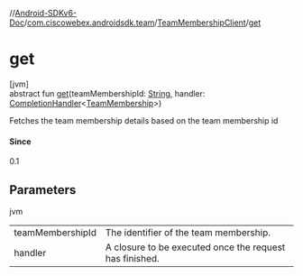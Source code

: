 //[Android-SDKv6-Doc](../../../index.md)/[com.ciscowebex.androidsdk.team](../index.md)/[TeamMembershipClient](index.md)/[get](get.md)

# get

[jvm]\
abstract fun [get](get.md)(teamMembershipId: [String](https://kotlinlang.org/api/latest/jvm/stdlib/kotlin/-string/index.html), handler: [CompletionHandler](../../com.ciscowebex.androidsdk/-completion-handler/index.md)&lt;[TeamMembership](../-team-membership/index.md)&gt;)

Fetches the team membership details based on the team membership id

#### Since

0.1

## Parameters

jvm

| | |
|---|---|
| teamMembershipId | The identifier of the team membership. |
| handler | A closure to be executed once the request has finished. |

